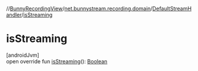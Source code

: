 //[BunnyRecordingView](../../../index.md)/[net.bunnystream.recording.domain](../index.md)/[DefaultStreamHandler](index.md)/[isStreaming](is-streaming.md)

# isStreaming

[androidJvm]\
open override fun [isStreaming](is-streaming.md)(): [Boolean](https://kotlinlang.org/api/latest/jvm/stdlib/kotlin-stdlib/kotlin/-boolean/index.html)
